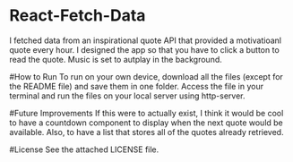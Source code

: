 # React-Fetch-Data
I fetched data from an inspirational quote API that provided a motivatioanl quote every hour. I designed the app so that you have to click a button to read the quote. Music is set to autplay in the background.

#How to Run
To run on your own device, download all the files (except for the README file) and save them in one folder. Access the file in your terminal and run the files on your local server using http-server.

#Future Improvements
If this were to actually exist, I think it would be cool to have a countdown component to display when the next quote would be available. Also, to have a list that stores all of the quotes already retrieved.

#License
See the attached LICENSE file.
